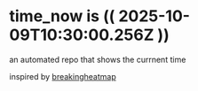 # time_now is (( 2025-10-09T10:30:00.256Z ))

an automated repo that shows the currnent time

inspired by [breakingheatmap](https://github.com/breakingheatmap/breakingheatmap)